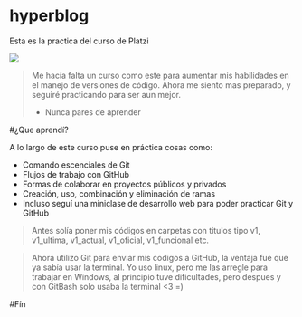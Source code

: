 # hyperblog
Esta es la practica del curso de Platzi

![](https://static.classdojo.com/img/classdojo-logo-round-120x120.png)

>Me hacía falta un curso como este para aumentar mis habilidades en el manejo de versiones de código. Ahora me siento mas preparado, y seguiré practicando para ser aun mejor.
> - Nunca pares de aprender

#¿Que aprendí?

A lo largo de este curso puse en práctica cosas como:
* Comando escenciales de Git
* Flujos de trabajo con GitHub
* Formas de colaborar en proyectos públicos y privados
* Creación, uso, combinación y eliminación de ramas
* Incluso seguí una miniclase de desarrollo web para poder practicar Git y GitHub

> Antes solía poner mis códigos en carpetas con titulos tipo v1, v1_ultima, v1_actual, v1_oficial, v1_funcional etc.

> Ahora utilizo Git para enviar mis codigos a GitHub, la ventaja fue que ya sabía usar la terminal. Yo uso linux, pero me las arregle para trabajar en Windows, al principio tuve dificultades, pero despues y con GitBash solo usaba la terminal <3 =)

#Fín